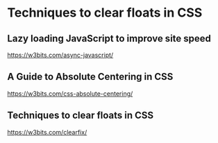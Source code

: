 # Techniques to clear floats in CSS
## Lazy loading JavaScript to improve site speed
https://w3bits.com/async-javascript/

## A Guide to Absolute Centering in CSS
https://w3bits.com/css-absolute-centering/

## Techniques to clear floats in CSS
https://w3bits.com/clearfix/